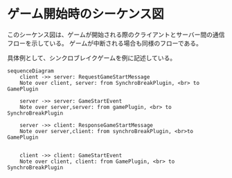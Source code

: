 # ゲーム開始時のシーケンス図

このシーケンス図は、ゲームが開始される際のクライアントとサーバー間の通信フローを示している。
ゲームが中断される場合も同様のフローである。

具体例として、シンクロブレイクゲームを例に記述している。

```mermaid
sequenceDiagram
    client ->> server: RequestGameStartMessage
    Note over client, server: from SynchroBreakPlugin, <br> to GamePlugin

    server ->> server: GameStartEvent
    Note over server,server: from gamePlugin, <br> to SynchroBreakPlugin

    server ->> client: ResponseGameStartMessage
    Note over server,client: from synchroBreakPlugin, <br>to GamePlugin


    client ->> client: GameStartEvent
    Note over client, client: from GamePlugin, <br> to SynchroBreakPlugin
```

